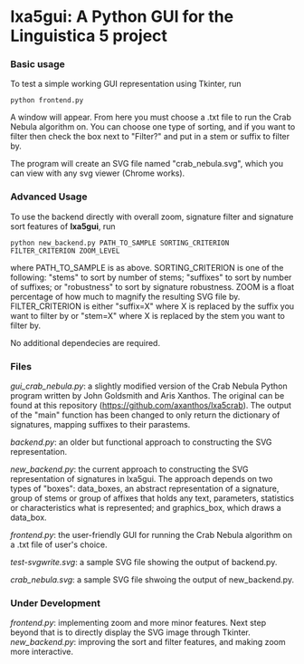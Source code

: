 # lxa5gui: A Python GUI for the Linguistica 5 project

### Basic usage
To test a simple working GUI representation using Tkinter, run

`python frontend.py`

A window will appear. From here you must choose a .txt file to run the Crab Nebula algorithm on. You can choose one type of sorting, and if you want to filter then check the box next to "Filter?" and put in a stem or suffix to filter by. 

The program will create an SVG file named "crab_nebula.svg", which you can view with any svg viewer (Chrome works).

### Advanced Usage

To use the backend directly with overall zoom, signature filter and signature sort features of **lxa5gui**, run

`python new_backend.py PATH_TO_SAMPLE SORTING_CRITERION FILTER_CRITERION ZOOM_LEVEL`

where PATH_TO_SAMPLE is as above. SORTING_CRITERION is one of the following: "stems" to sort by number of stems; "suffixes" to sort by number of suffixes; or "robustness" to sort by signature robustness. ZOOM is a float percentage of how much to magnify the resulting SVG file by. FILTER_CRITERION is either "suffix=X" where X is replaced by the suffix you want to filter by or "stem=X" where X is replaced by the stem you want to filter by. 

No additional dependecies are required.

### Files
*gui_crab_nebula.py*: a slightly modified version of the Crab Nebula Python program written by John Goldsmith and Aris Xanthos. The original can be found at this repository (https://github.com/axanthos/lxa5crab). The output of the "main" function has been changed to only return the dictionary of signatures, mapping suffixes to their parastems.

*backend.py*: an older but functional approach to constructing the SVG representation.

*new_backend.py*: the current approach to constructing the SVG representation of signatures in lxa5gui. The approach depends on two types of "boxes": data_boxes, an abstract representation of a signature, group of stems or group of affixes that holds any text, parameters, statistics or characteristics what is represented; and graphics_box, which draws a data_box.

*frontend.py*: the user-friendly GUI for running the Crab Nebula algorithm on a .txt file of user's choice. 

*test-svgwrite.svg*: a sample SVG file showing the output of backend.py.

*crab_nebula.svg*: a sample SVG file shwoing the output of new_backend.py.

### Under Development
*frontend.py*: implementing zoom and more minor features. Next step beyond that is to directly display the SVG image through Tkinter. 
*new_backend.py*: improving the sort and filter features, and making zoom more interactive. 